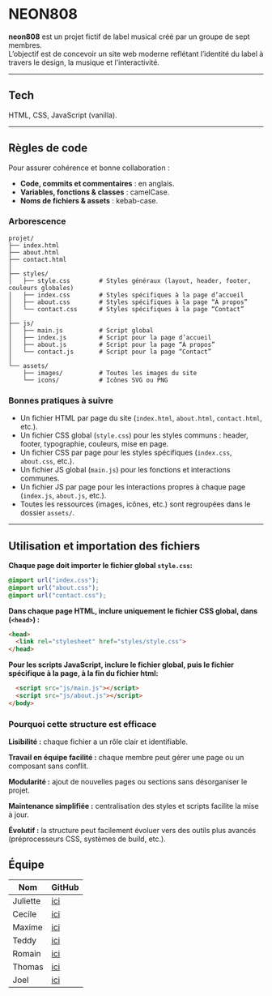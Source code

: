 # NEON808

**neon808** est un projet fictif de label musical créé par un groupe de sept membres.  
L’objectif est de concevoir un site web moderne reflétant l’identité du label à travers le design, la musique et l’interactivité.

---

## Tech
HTML, CSS, JavaScript (vanilla).

---

## Règles de code
Pour assurer cohérence et bonne collaboration :

- **Code, commits et commentaires** : en anglais.  
- **Variables, fonctions & classes** : camelCase.
- **Noms de fichiers & assets** : kebab-case.

### Arborescence
```
projet/
├── index.html
├── about.html
├── contact.html
│
├── styles/
│   ├── style.css        # Styles généraux (layout, header, footer, couleurs globales)
│   ├── index.css        # Styles spécifiques à la page d’accueil
│   ├── about.css        # Styles spécifiques à la page “À propos”
│   └── contact.css      # Styles spécifiques à la page “Contact”
│
├── js/
│   ├── main.js          # Script global
│   ├── index.js         # Script pour la page d’accueil
│   ├── about.js         # Script pour la page “À propos”
│   └── contact.js       # Script pour la page “Contact”
│
└── assets/
    ├── images/          # Toutes les images du site
    └── icons/           # Icônes SVG ou PNG
```

### Bonnes pratiques à suivre

- Un fichier HTML par page du site (`index.html`, `about.html`, `contact.html`, etc.).  
- Un fichier CSS global (`style.css`) pour les styles communs : header, footer, typographie, couleurs, mise en page.  
- Un fichier CSS par page pour les styles spécifiques (`index.css`, `about.css`, etc.).  
- Un fichier JS global (`main.js`) pour les fonctions et interactions communes.  
- Un fichier JS par page pour les interactions propres à chaque page (`index.js`, `about.js`, etc.).  
- Toutes les ressources (images, icônes, etc.) sont regroupées dans le dossier `assets/`.  

---

## Utilisation et importation des fichiers

**Chaque page doit importer le fichier global `style.css`:**

```css
@import url("index.css");
@import url("about.css");
@import url("contact.css");
```

**Dans chaque page HTML, inclure uniquement le fichier CSS global, dans (`<head>`) :**

```html
<head>
  <link rel="stylesheet" href="styles/style.css">
</head>
```

**Pour les scripts JavaScript, inclure le fichier global, puis le fichier spécifique à la page, à la fin du fichier html:**

```html
  <script src="js/main.js"></script>
  <script src="js/about.js"></script>
</body>
```

### Pourquoi cette structure est efficace

**Lisibilité :** chaque fichier a un rôle clair et identifiable.

**Travail en équipe facilité :** chaque membre peut gérer une page ou un composant sans conflit.

**Modularité :** ajout de nouvelles pages ou sections sans désorganiser le projet.

**Maintenance simplifiée :** centralisation des styles et scripts facilite la mise à jour.

**Évolutif :** la structure peut facilement évoluer vers des outils plus avancés (préprocesseurs CSS, systèmes de build, etc.).

## Équipe
| Nom      | GitHub                                        |
|----------|-----------------------------------------------|
| Juliette | [ici](https://github.com/GigiJuliette)       |
| Cecile   | [ici](https://github.com/cecilepardo)        |
| Maxime   | [ici](https://github.com/maxloir-dev)        |
| Teddy    | [ici](https://github.com/Mob-y)              |
| Romain   | [ici](https://github.com/Romain-77)          |
| Thomas   | [ici](https://github.com/Thomaspupu)         |
| Joel     | [ici](https://github.com/grace)              |

